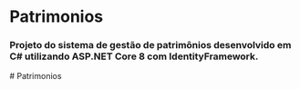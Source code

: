 # Patrimonios
<h3>Projeto do sistema de gestão de patrimônios desenvolvido em C# utilizando ASP.NET Core 8 com IdentityFramework.</h3> 
# Patrimonios
